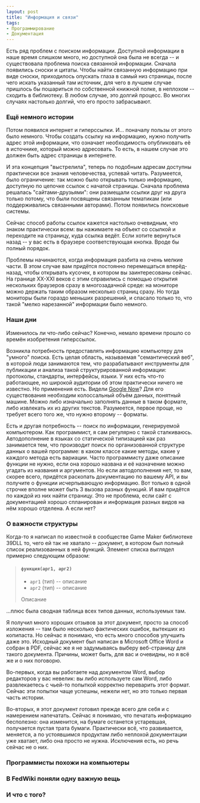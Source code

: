 ```yaml
---
layout: post
title: "Информация и связи"
tags:
- Программирование
- Документация
---
```


Есть ряд проблем с поиском информации. Доступной информации в наше время слишком много, но доступной она была не всегда -- и существовала проблема поиска связанной информации. Сначала появились сноски и цитаты. Чтобы найти связанную информацию при виде сноски, приходилось опускать глаза в самый низ страницы, после чего искать указанный там источник, для чего в лучшем случае пришлось бы пошариться по собственной книжной полке, в неплохом -- сходить в библиотеку. В любом случае, это долгий процесс. Во многих случаях настолько долгий, что его просто забрасывают.

### Ещё немного истории

Потом появился интернет и гиперссылки. И... поначалу пользы от этого было немного. Чтобы создать ссылку на информацию, нужно получить адрес этой информации, что означает необходимость опубликовать её в источнике, который можно адресовать. То есть, в нашем случае это должен быть адрес страницы в интернете.

И эта концепция "выстрелила", теперь по подобным адресам доступны практически все знания человечества, успевай читать. Разумеется, было ограничение: так можно было открывать только информацию, доступную по цепочке ссылок с начатой страницы. Сначала проблема решалась "сайтами-друзьями": они размещали ссылки друг на друга только потому, что были посвящены связанным тематикам (или поддерживались связанными авторами). Потом появились поисковые системы.

Сейчас способ работы ссылок кажется настолько очевидным, что знаком практически всем: вы нажимаете на объект со ссылкой и переходите на страницу, куда ссылка ведёт. Если хотите вернуться назад -- у вас есть в браузере соответствующая кнопка. Вроде бы полный порядок.

Проблемы начинаются, когда информация разбита на очень мелкие части. В этом случае вам придётся постоянно перемещаться вперёд-назад, чтобы открывать кусочек, в котором вы заинтересованы сейчас. На границе XX-XXI веков с этим справились с помощью открытия нескольких браузеров сразу в многозадачной среде: на мониторе можно держать таким образом несколько страниц сразу. Но тогда мониторы были гораздо меньших разрешений, и спасало только то, что такой "мелко нарезанной" информации было немного.

### Наши дни

Изменилось ли что-либо сейчас? Конечно, немало времени прошло со времён изобретения гиперссылок.

Возникла потребность предоставлять информацию компьютеру для "умного" поиска. Есть целая область, называемая "семантический веб", в которой люди занимаются тем, что разрабатывают инструменты для публикации и анализа такой структурированной информации: протоколы, стандарты, интерфейсы, языки. У них есть что-то работающее, но широкой аудитории об этом практически ничего не известно. Но применения есть. Видели [Google Now](https://www.google.com/search/about/learn-more)? Для его существования необходим колоссальный объём данных, понятный машине. Можно либо изначально заполнять данные в таком формате, либо извлекать их из других текстов. Разумеется, первое проще, но требует всего того же, что нужно второму -- форматы.

Есть и другая потребность -- поиск по информации, генерируемой компьютером. Как программист, я сам регулярно с такой сталкиваюсь. Автодополнение в языках со статической типизацией как раз занимается тем, что производит поиск по организованной структуре данных о вашей программе: в каком классе какие методы, какие у каждого метода есть вариации. Часто программисту даже описание функции не нужно, если она хорошо названа и её назначение можно угадать из названия и аргументов. Но если автодополнения нет, то вам, скорее всего, придётся раскопать документацию по вашему API, и вы получите о функции исчерпывающую информацию. Вот только в одной строчке вполне может быть 3 вызова разных функций. И вам придётся по каждой из них найти страницу. Это не проблема, если сайт с документацией хорошо спланирован и информация разных видов на нём хорошо отделена. А если нет?

### О важности структуры

Когда-то я написал по известной в сообществе Game Maker библиотеке 39DLL то, чего ей так не хватало -- документ, в котором был полный список реализованных в ней функций. Элемент списка выглядел примерно следующим образом:

> #### `функция(арг1, арг2)`
> * `арг1` (тип) -- описание
> * `арг2` (тип) -- описание
>
> Описание

...плюс была сводная таблица всех типов данных, используемых там.

Я получил много хороших отзывов за этот документ, просто за способ изложения -- там было несколько фактических ошибок, вытекших из копипаста. Но сейчас я понимаю, что есть много способов улучшить даже это. Исходный документ был написан в Microsoft Office Word и собран в PDF, сейчас же я не задумываясь выберу веб-страницу для такого документа. Причины, может быть, для вас и очевидны, но я всё же и о них поговорю.

Во-первых, когда вы работаете над документом Word, выбор редакторов у вас невелик: вы либо используете сам Word, либо развлекаетесь с чьей-то попыткой корректно переварить этот формат. Сейчас эти попытки чаще успешны, нежели нет, но это только первая часть истории.

Во-вторых, я этот документ готовил прежде всего для себя и с намерением напечатать. Сейчас я понимаю, что печатать информацию бесполезно: она изменится, на бумаге останется устаревшая, получается пустая трата бумаги. Практически всё, что развивается, меняется, а по устоявшимся продуктам либо неплохой документации уже хватает, либо она просто не нужна. Исключения есть, но речь сейчас не о них.

### Программисты похожи на компьютеры

### В FedWiki поняли одну важную вещь

### И что с того?

